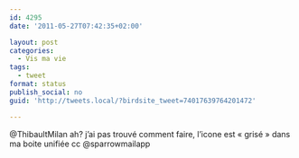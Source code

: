 ```yaml
---
id: 4295
date: '2011-05-27T07:42:35+02:00'

layout: post
categories:
  - Vis ma vie
tags:
  - tweet
format: status
publish_social: no
guid: 'http://tweets.local/?birdsite_tweet=74017639764201472'

---
```


@ThibaultMilan ah? j’ai pas trouvé comment faire, l’icone est « grisé » dans ma boite unifiée cc @sparrowmailapp